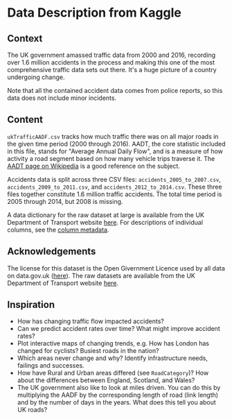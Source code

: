 # Data Description from Kaggle

## Context
The UK government amassed traffic data from 2000 and 2016, recording over 1.6 million accidents in the process and making this one of the most comprehensive traffic data sets out there. It's a huge picture of a country undergoing change.  

Note that all the contained accident data comes from police reports, so this data does not include minor incidents.  

## Content
`ukTrafficAADF.csv` tracks how much traffic there was on all major roads in the given time period (2000 through 2016). AADT, the core statistic included in this file, stands for "Average Annual Daily Flow", and is a measure of how activity a road segment based on how many vehicle trips traverse it. The [AADT page on Wikipedia](https://en.wikipedia.org/wiki/Annual_average_daily_traffic) is a good reference on the subject.  

Accidents data is split across three CSV files: `accidents_2005_to_2007.csv`, `accidents_2009_to_2011.csv`, and `accidents_2012_to_2014.csv`. These three files together constitute 1.6 million traffic accidents. The total time period is 2005 through 2014, but 2008 is missing.

A data dictionary for the raw dataset at large is available from the UK Department of Transport website [here](http://data.dft.gov.uk/gb-traffic-matrix/all-traffic-data-metadata.pdf). For descriptions of individual columns, see the [column metadata](https://www.kaggle.com/daveianhickey/2000-16-traffic-flow-england-scotland-wales/data).

## Acknowledgements
The license for this dataset is the Open Givernment Licence used by all data on data.gov.uk ([here](http://www.nationalarchives.gov.uk/doc/open-government-licence/version/3/)). The raw datasets are available from the UK Department of Transport website [here](https://www.dft.gov.uk/traffic-counts/download.php).

## Inspiration
* How has changing traffic flow impacted accidents?
* Can we predict accident rates over time? What might improve accident rates?
* Plot interactive maps of changing trends, e.g. How has London has changed for cyclists? Busiest roads in the nation?
* Which areas never change and why? Identify infrastructure needs, failings and successes.
* How have Rural and Urban areas differed (see `RoadCategory`)? How about the differences between England, Scotland, and Wales?
* The UK government also like to look at miles driven. You can do this by multiplying the AADF by the corresponding length of road (link length) and by the number of days in the years. What does this tell you about UK roads?